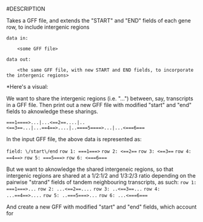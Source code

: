 
#DESCRIPTION

Takes a GFF file, and extends the "START" and "END" fields of each gene row, to include intergenic regions


	data in: 

		<some GFF file>

	data out:

		<the same GFF file, with new START and END fields, to incorporate the intergenic regions>
*Here's a visual:

We want to share the intergenic regions (i.e. "...") between, say, transcripts in a GFF file. Then print out a new GFF file with modified "start" and "end" fields to aknowledge these sharings. 

`===1====>...|...<==2==....|..<==3==...|...==4==>....|..====5====>...|...<===6===`

In the input GFF file, the above data is represented as:

`field: \/start\/end`
`row 1: ===1===>`
`row 2: <==2==`
`row 3: <==3==`
`row 4: ==4==>`
`row 5: ===5===>`
`row 6: <===6===`

But we want to aknowledge the shared intergeneic regions, so that intergenic regions are shared at a 1/2:1/2 and 1/3:2/3 ratio depending on the pairwise "strand" fields of tandem neighbouring transcripts, as such:
`row 1: ===1===>...`
`row 2: ...<==2==....`
`row 3: ..<==3==...`
`row 4: ...==4==>....`
`row 5: ..===5===>...`
`row 6: ...<===6===`

And create a new GFF with modified "start" and "end" fields, which account for 
